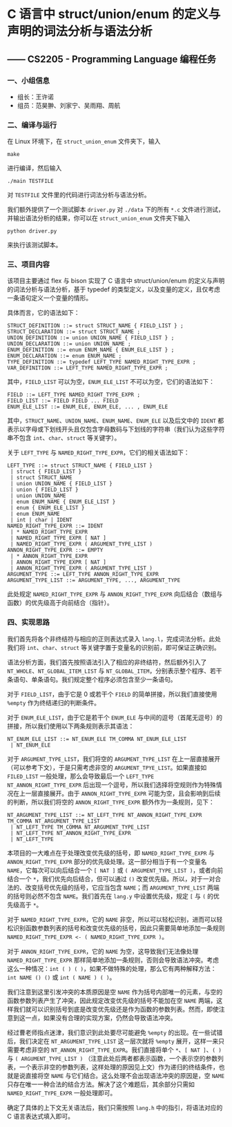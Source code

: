 # C 语言中 struct/union/enum 的定义与声明的词法分析与语法分析

## 						—— CS2205 - Programming Language 编程任务

### 一、小组信息

- 组长：王许诺
- 组员：范昊翀、刘家宁、吴雨翔、周航

### 二、编译与运行

在 Linux 环境下，在 `struct_union_enum` 文件夹下，输入

```
make
```

进行编译，然后输入

```
./main TESTFILE
```

对 `TESTFILE` 文件里的代码进行词法分析与语法分析。

我们额外提供了一个测试脚本 `driver.py` 对 `./data` 下的所有 `*.c` 文件进行测试，并输出语法分析的结果，你可以在 `struct_union_enum` 文件夹下输入

```
python driver.py
```

来执行该测试脚本。

### 三、项目内容

该项目主要通过 flex 与 bison 实现了 C 语言中 struct/union/enum 的定义与声明的词法分析与语法分析，基于 typedef 的类型定义，以及变量的定义，且仅考虑一条语句定义一个变量的情形。

具体而言，它的语法如下：

```
STRUCT_DEFINITION ::= struct STRUCT_NAME { FIELD_LIST } ;
STRUCT_DECLARATION ::= struct STRUCT_NAME ;
UNION_DEFINITION ::= union UNION_NAME { FIELD_LIST } ;
UNION_DECLARATION ::= union UNION_NAME ;
ENUM_DEFINITION ::= enum ENUM_NAME { ENUM_ELE_LIST } ;
ENUM_DECLARATION ::= enum ENUM_NAME ;
TYPE_DEFINITION ::= typedef LEFT_TYPE NAMED_RIGHT_TYPE_EXPR ;
VAR_DEFINITION ::= LEFT_TYPE NAMED_RIGHT_TYPE_EXPR ;
```

其中，`FIELD_LIST` 可以为空，`ENUM_ELE_LIST` 不可以为空，它们的语法如下：

```
FIELD ::= LEFT_TYPE NAMED_RIGHT_TYPE_EXPR ;
FIELD_LIST ::= FIELD FIELD ... FIELD
ENUM_ELE_LIST ::= ENUM_ELE, ENUM_ELE, ... , ENUM_ELE
```

其中，`STRUCT_NAME`、`UNION_NAME`、`ENUM_NAME`、`ENUM_ELE` 以及后文中的 `IDENT` 都表示以字母或下划线开头且仅包含字母数码与下划线的字符串（我们认为这些字符串不包含 `int`、`char`、`struct` 等关键字）。

关于 `LEFT_TYPE` 与 `NAMED_RIGHT_TYPE_EXPR`，它们的相关语法如下：

```
LEFT_TYPE ::= struct STRUCT_NAME { FIELD_LIST }
 | struct { FIELD_LIST }
 | struct STRUCT_NAME
 | union UNION_NAME { FIELD_LIST }
 | union { FIELD_LIST }
 | union UNION_NAME
 | enum ENUM_NAME { ENUM_ELE_LIST }
 | enum { ENUM_ELE_LIST }
 | enum ENUM_NAME
 | int | char | IDENT
NAMED_RIGHT_TYPE_EXPR ::= IDENT
 | * NAMED_RIGHT_TYPE_EXPR
 | NAMED_RIGHT_TYPE_EXPR [ NAT ]
 | NAMED_RIGHT_TYPE_EXPR ( ARGUMENT_TYPE_LIST )
ANNON_RIGHT_TYPE_EXPR ::= EMPTY
 | * ANNON_RIGHT_TYPE_EXPR
 | ANNON_RIGHT_TYPE_EXPR [ NAT ]
 | ANNON_RIGHT_TYPE_EXPR ( ARGUMENT_TYPE_LIST )
ARGUMENT_TYPE ::= LEFT_TYPE ANNON_RIGHT_TYPE_EXPR
ARGUMENT_TYPE_LIST ::= ARGUMENT_TYPE, ..., ARGUMENT_TYPE
```

此处规定 `NAMED_RIGHT_TYPE_EXPR` 与 `ANNON_RIGHT_TYPE_EXPR` 向后结合（数组与函数）的优先级高于向前结合（指针）。

### 四、实现思路

我们首先将各个非终结符与相应的正则表达式录入 `lang.l`，完成词法分析。此处我们将 `int`、`char`、`struct` 等关键字置于变量名的识别前，即可保证正确识别。

语法分析方面，我们首先按照语法引入了相应的非终结符，然后额外引入了  `NT_WHOLE`、`NT_GLOBAL_ITEM_LIST` 与 `NT_GLOBAL_ITEM`，分别表示整个程序、若干条语句、单条语句。我们规定整个程序必须包含至少一条语句。

对于 `FIELD_LIST`，由于它是 $0$ 或若干个 `FIELD` 的简单拼接，所以我们直接使用 `%empty` 作为终结递归的判断条件。

对于 `ENUM_ELE_LIST`，由于它是若干个 `ENUM_ELE` 与中间的逗号（首尾无逗号）的拼接，所以我们使用以下两条规则表示其语法：

```
NT_ENUM_ELE_LIST ::= NT_ENUM_ELE TM_COMMA NT_ENUM_ELE_LIST
 | NT_ENUM_ELE
```

对于 `ARGUMENT_TYPE_LIST`，我们将空的 `ARGUMENT_TYPE_LIST` 在上一层直接展开（可以参考下文），于是只需考虑非空的 `ARGUMENT_TPYE_LIST`。如果直接如 `FILED_LIST` 一般处理，那么会导致最后一个 `LEFT_TYPE NT_ANNON_RIGHT_TYPE_EXPR` 后出现一个逗号，所以我们选择将空规则作为特殊情况在上一层直接展开。由于 `ANNON_RIGHT_TYPE_EXPR` 可能为空，且会影响到后续的判断，所以我们将空的 `ANNON_RIGHT_TYPE_EXPR` 额外作为一条规则，见下：

```
NT_ARGUMENT_TYPE_LIST ::= NT_LEFT_TYPE NT_ANNON_RIGHT_TYPE_EXPR TM_COMMA NT_ARGUMENT_TYPE_LIST
 | NT_LEFT_TYPE TM_COMMA NT_ARGUMENT_TYPE_LIST
 | NT_LEFT_TYPE NT_ANNON_RIGHT_TYPE_EXPR
 | NT_LEFT_TYPE
```

本项目的一大难点在于处理改变优先级的括号，即 `NAMED_RIGHT_TYPE_EXPR` 与 `ANNON_RIGHT_TYPE_EXPR` 部分的优先级处理。这一部分相当于有一个变量名 `NAME`，它每次可以向后结合一个 `[ NAT ]` 或 `( ARGUMENT_TYPE_LIST )`，或者向前结合一个 `*`，我们优先向后结合，但可以通过 `()` 改变优先级。所以，对于一对合法的、改变括号优先级的括号，它应当包含 `NAME`；而 `ARGUMENT_TYPE_LIST` 两端的括号则必然不包含 `NAME`。我们首先在 `lang.y` 中设置优先级，规定 `[` 与 `(` 的优先级高于 `*`。

对于 `NAMED_RIGHT_TYPE_EXPR`，它的 `NAME` 非空，所以可以轻松识别，进而可以轻松识别函数参数列表的括号和改变优先级的括号，因此只需要简单地添加一条规则 `NAMED_RIGHT_TYPE_EXPR <- ( NAMED_RIGHT_TYPE_EXPR )`。

对于 `ANNON_RIGHT_TYPE_EXPR`，它的 `NAME` 为空，这导致我们无法像处理 `NAMED_RIGHT_TYPE_EXPR` 那样简单地添加一条规则，否则会导致语法冲突。考虑这么一种情况：`int ( ) ( )`，如果不做特殊的处理，那么它有两种解释方法：`int NAME () ()` 或 `int ( NAME ) ( )`。

我们注意到这里引发冲突的本质原因是空 `NAME` 作为括号内部唯一的元素，与空的函数参数列表产生了冲突，因此规定改变优先级的括号不能加在空 `NAME` 两端，这样我们就可以识别括号到底是改变优先级还是作为函数的参数列表。然而，即使注意到这一点，如果没有合理的实现方案，仍然会导致语法冲突。

经过曹老师指点迷津，我们意识到此处要尽可能避免 `%empty` 的出现。在一些试错后，我们决定在 `NT_ARGUMENT_TYPE_LIST` 这一层次就将 `%empty` 展开，这样一来只需要考虑非空的 `NT_ANNON_RIGHT_TYPE_EXPR`。我们直接将单个 `*`、`[ NAT ]`、`( )` 与 `( ARGUMENT_TYPE_LIST )` （注意此处后两者都表示函数，一个表示空的参数列表，一个表示非空的参数列表，这样处理的原因见上文）作为递归的终结条件，也就是说直接将空 `NAME` 与它们结合。这么处理不会出现语法冲突的原因是，空 `NAME` 只存在唯一一种合法的结合方法。解决了这个难题后，其余部分只需如 `NAMED_RIGHT_TYPE_EXPR` 一般处理即可。

确定了具体的上下文无关语法后，我们只需按照 `lang.h` 中的指引，将语法对应的 C 语言表达式填入即可。